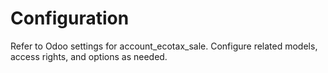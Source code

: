 # Configuration

Refer to Odoo settings for account_ecotax_sale. Configure related models, access rights, and options as needed.
